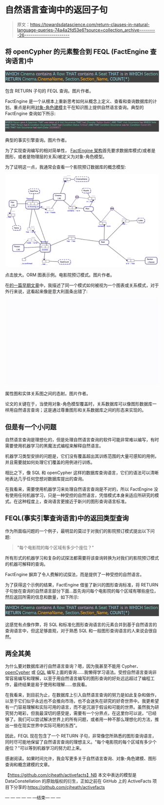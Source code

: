 # 自然语言查询中的返回子句

> 原文：<https://towardsdatascience.com/return-clauses-in-natural-language-queries-74a4a2fd53e6?source=collection_archive---------26----------------------->

## 将 openCypher 的元素整合到 FEQL (FactEngine 查询语言)中

![](img/35260f354400d887164cd0f34f96a67c.png)

包含 RETURN 子句的 FEQL 查询。图片作者。

FactEngine 是一个从根本上重新思考如何从概念上定义、查看和查询数据库的计划。重点是利用[对象-角色建模](/why-learn-object-role-modelling-4eebd93dcda2)主干在知识图上提供自然语言查询。典型的 FactEngine 查询如下所示:

![](img/4ee89b39ae4b16dd8e18668db98643c8.png)

典型的事实引擎查询。图片作者。

为了实现查询编写的相对简单性， [FactEngine 架构](/the-factengine-architecture-6d90ac09b8b8)首先要求数据库模式(或者是图形，或者是物理层的关系)被定义为对象-角色模型。

为了证明这一点，我通常会查看一个影院预订数据库的概念模型:

![](img/afebd96de48462ea3d6c4c351098ef22.png)

点击放大。ORM 图表示例。电影院预订模式。图片作者。

在[的一篇早期文章](/what-is-a-graph-database-249cd7fdf24d)中，我描述了同一个模式如何被视为一个图表或关系模式，对于外行来说，这看起来像是意大利面条出错了:

![](img/5cb2858fed99391b35f1dbbf6c679f57.png)

属性图和实体关系图之间的态射。图片作者。

论文的关键在于，当使用对象-角色模型覆盖时，关系数据库可以像图形数据库一样用自然语言查询；这是通过尊重图形和关系数据库之间的形态来实现的。

## 但是有一个小问题

自然语言查询是理想化的，但是处理自然语言查询的软件可能非常难以编写，有时需要使用机器学习的黑魔法式编程来解释自然语言。

机器学习类型安排的问题是，它们没有覆盖超出其训练范围的大量可感知的用例，并且需要就如何处理它们覆盖的用例进行训练。

相比之下，像 SQL 和 openCypher 这样的数据库查询语言，它们的语法可以清晰地表达几乎任何您想对数据库提出的查询。

在我看来，需要使用机器学习来处理自然语言查询是不对的，所以 FactEngine 没有使用任何机器学习，只是一种受控的自然语言，凭借模式本身来适应所研究的模式。在这种程度上，查询语言更接近于新兴的图形查询语言标准。

## FEQL(事实引擎查询语言)中的返回类型查询

作为所面临问题的一个例子，最明显的莫过于对我们的影院预订模式提出以下问题:

> "每个电影院的每个区域有多少个座位？"

所有形式的机器学习和复杂的试探法都需要将该查询转换为对我们的影院预订模式的机器可解释的查询。

FactEngine 摒弃了令人费解的试探法，而是提供了一种受控的自然语言。

为了获得这个示例的结果，FactEngine 借鉴了新兴的图形查询标准，将 RETURN 子句放在查询的自然语言部分下面…首先询问每个电影院的每个区域有哪些座位，然后返回所需的信息和数量，如下所示:

![](img/35260f354400d887164cd0f34f96a67c.png)

这感觉有点像作弊，将 SQL 和标准化图形查询语言的元素合并到基于自然语言的查询语言中，但这足够直观，对于熟悉 SQL 和一般图形查询语言的人来说会很自然。

## 两全其美

为什么要对数据库进行自然语言查询？嗯，因为我甚至不能用 Cypher、 [openCypher](https://opencypher.org/) 或 [GQL](https://www.gqlstandards.org/) 编写上面的查询……我懒得学习语法。受控自然语言查询非常容易编写和理解，以至于用自然语言编写的图形查询的好处远远超过了编程工作，最终结果是易于使用和理解……依我看。

在我看来，到目前为止，在数据库上引入自然语言查询的努力是如此复杂和做作，以至于它们似乎永远也不会推向市场，也不会迷失在研究的好奇世界中。我更希望有一门容易理解和实际可用的语言，而不是沉溺于假设和可能的世界。虽然我为研究努力喝彩，但我最深切的感受是，需要有一个分界点，在这里你可以说，“已经够了。我们可以尝试解决世界上的所有问题，或者用一种不那么理想化的方法，推出一些在现实世界中实际可用的东西”。

因此，FEQL 现在包含了一个 RETURN 子句，非常像您所熟悉的图形查询语言，同时尽可能地保留了自然语言查询的理想主义。"每个电影院的每个区域有多少个座位？"可以等到机器学习的努力赶上来。

感谢阅读。如果时间允许，我会写更多关于自然语言查询、对象-角色建模、图形查询和概念建模的文章。

【https://github.com/cjheath/activefacts】NB 本文中表达的模型是 DataConstellation 的原始版权的衍生，正如之前在 GitHub 上的 ActiveFacts 项目下分享的:<https://github.com/cjheath/activefacts>

— — — — — —结束— — —